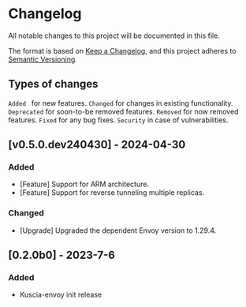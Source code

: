 # Changelog
All notable changes to this project will be documented in this file.

The format is based on [Keep a Changelog](https://keepachangelog.com/en/1.0.0/),
and this project adheres to [Semantic Versioning](https://semver.org/spec/v2.0.0.html).

## Types of changes
`Added ` for new features.
`Changed` for changes in existing functionality.
`Deprecated` for soon-to-be removed features.
`Removed` for now removed features.
`Fixed` for any bug fixes.
`Security` in case of vulnerabilities.

## [v0.5.0.dev240430] - 2024-04-30
### Added
- [Feature] Support for ARM architecture.
- [Feature] Support for reverse tunneling multiple replicas.

### Changed
- [Upgrade] Upgraded the dependent Envoy version to 1.29.4.

## [0.2.0b0] - 2023-7-6
### Added
- Kuscia-envoy init release

